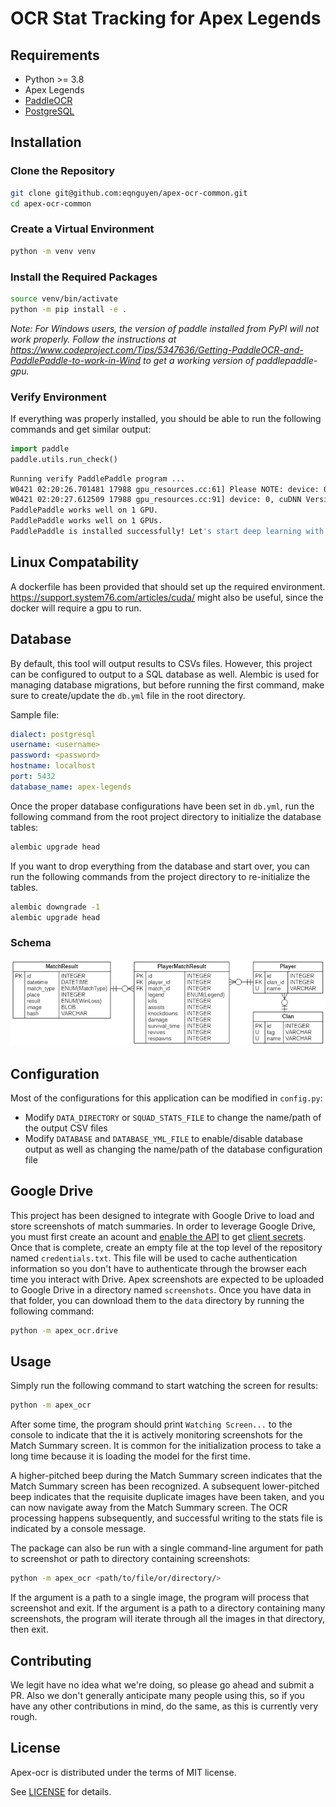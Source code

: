 # OCR Stat Tracking for Apex Legends

## Requirements

[requirements]: #requirements

- Python >= 3.8
- Apex Legends
- [PaddleOCR](https://github.com/PaddlePaddle/PaddleOCR)
- [PostgreSQL](https://www.postgresql.org/)

## Installation

[installation]: #installation

### Clone the Repository

```bash
git clone git@github.com:eqnguyen/apex-ocr-common.git
cd apex-ocr-common
```

### Create a Virtual Environment

```bash
python -m venv venv
```

### Install the Required Packages

```bash
source venv/bin/activate
python -m pip install -e .
```

_Note: For Windows users, the version of paddle installed from PyPI will not work properly. Follow the instructions at https://www.codeproject.com/Tips/5347636/Getting-PaddleOCR-and-PaddlePaddle-to-work-in-Wind to get a working version of paddlepaddle-gpu._

### Verify Environment

If everything was properly installed, you should be able to run the following commands and get similar output:

```python
import paddle
paddle.utils.run_check()
```

```bash
Running verify PaddlePaddle program ...
W0421 02:20:26.701481 17988 gpu_resources.cc:61] Please NOTE: device: 0, GPU Compute Capability: 8.6, Driver API Version: 12.1, Runtime API Version: 11.7
W0421 02:20:27.612509 17988 gpu_resources.cc:91] device: 0, cuDNN Version: 8.8.
PaddlePaddle works well on 1 GPU.
PaddlePaddle works well on 1 GPUs.
PaddlePaddle is installed successfully! Let's start deep learning with PaddlePaddle now.
```

## Linux Compatability

A dockerfile has been provided that should set up the required environment. https://support.system76.com/articles/cuda/ might also be useful, since the docker will require a gpu to run.

## Database

[database]: #database

By default, this tool will output results to CSVs files. However, this project can be configured to output to a SQL database as well. Alembic is used for managing database migrations, but before running the first command, make sure to create/update the `db.yml` file in the root directory.

Sample file:

```yaml
dialect: postgresql
username: <username>
password: <password>
hostname: localhost
port: 5432
database_name: apex-legends
```

Once the proper database configurations have been set in `db.yml`, run the following command from the root project directory to initialize the database tables:

```bash
alembic upgrade head
```

If you want to drop everything from the database and start over, you can run the following commands from the project directory to re-initialize the tables.

```bash
alembic downgrade -1
alembic upgrade head
```

### Schema

![Database Schema](./docs/database_schema.jpg)

## Configuration

[configuration]: #configuration

Most of the configurations for this application can be modified in `config.py`:

- Modify `DATA_DIRECTORY` or `SQUAD_STATS_FILE` to change the name/path of the output CSV files
- Modify `DATABASE` and `DATABASE_YML_FILE` to enable/disable database output as well as changing the name/path of the database configuration file

## Google Drive

This project has been designed to integrate with Google Drive to load and store screenshots of match summaries. In order to leverage Google Drive, you must first create an acount and [enable the API](https://support.google.com/googleapi/answer/6158841?hl=en) to get [client secrets](https://developers.google.com/api-client-library/dotnet/guide/aaa_client_secrets). Once that is complete, create an empty file at the top level of the repository named `credentials.txt`. This file will be used to cache authentication information so you don't have to authenticate through the browser each time you interact with Drive. Apex screenshots are expected to be uploaded to Google Drive in a directory named `screenshots`. Once you have data in that folder, you can download them to the `data` directory by running the following command:

```bash
python -m apex_ocr.drive
```

## Usage

[usage]: #usage

Simply run the following command to start watching the screen for results:

```bash
python -m apex_ocr
```

After some time, the program should print `Watching Screen...` to the console to indicate that the it is actively monitoring screenshots for the Match Summary screen. It is common for the initialization process to take a long time because it is loading the model for the first time.

A higher-pitched beep during the Match Summary screen indicates that the Match Summary screen has been recognized. A subsequent lower-pitched beep indicates that the requisite duplicate images have been taken, and you can now navigate away from the Match Summary screen. The OCR processing happens subsequently, and successful writing to the stats file is indicated by a console message.

The package can also be run with a single command-line argument for path to screenshot or path to directory containing screenshots:

```bash
python -m apex_ocr <path/to/file/or/directory/>
```

If the argument is a path to a single image, the program will process that screenshot and exit. If the argument is a path to a directory containing many screenshots, the program will iterate through all the images in that directory, then exit.

## Contributing

[contributing]: #contributing

We legit have no idea what we're doing, so please go ahead and submit a PR. Also we don't generally anticipate many people using this, so if you have any other contributions in mind, do the same, as this is currently very rough.

## License

[license]: #license

Apex-ocr is distributed under the terms of MIT license.

See [LICENSE](LICENSE) for details.
